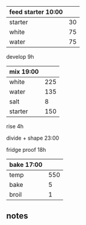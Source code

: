 | feed starter 10:00 |  |
| ----------- |:----|
| starter     | 30 |
| white       | 75 |
| water       | 75 |

develop 9h

| mix 19:00  | |
| ----------- |:----|
| white       | 225 |
| water       | 135 |
| salt        | 8   |
| starter     | 150 |

rise 4h

divide + shape 23:00

fridge proof 18h

| bake 17:00 | |
| ----------- |:----|
| temp        | 550 |
| bake        | 5 |
| broil       | 1 |


## notes


